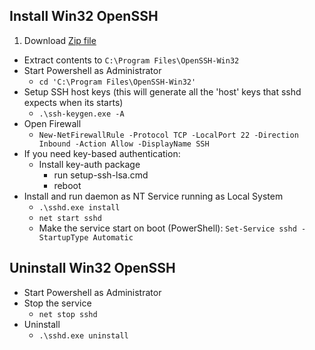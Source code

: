 ## Install Win32 OpenSSH

1. Download [Zip file](https://github.com/PowerShell/Win32-OpenSSH/releases/download/11_09_2015/OpenSSH-Win32.zip)
* Extract contents to `C:\Program Files\OpenSSH-Win32`
* Start Powershell as Administrator
     * `cd 'C:\Program Files\OpenSSH-Win32'`
* Setup SSH host keys (this will generate all the 'host' keys that sshd expects when its starts)
     * `.\ssh-keygen.exe -A`
* Open Firewall
     * `New-NetFirewallRule -Protocol TCP -LocalPort 22 -Direction Inbound -Action Allow -DisplayName SSH`
* If you need key-based authentication:
     * Install key-auth package
          * run setup-ssh-lsa.cmd
          * reboot
* Install and run daemon as NT Service running as Local System
     * `.\sshd.exe install`
     * `net start sshd`
     * Make the service start on boot (PowerShell): `Set-Service sshd -StartupType Automatic`

## Uninstall Win32 OpenSSH

* Start Powershell as Administrator
* Stop the service
     * `net stop sshd`
* Uninstall
     * `.\sshd.exe uninstall`
